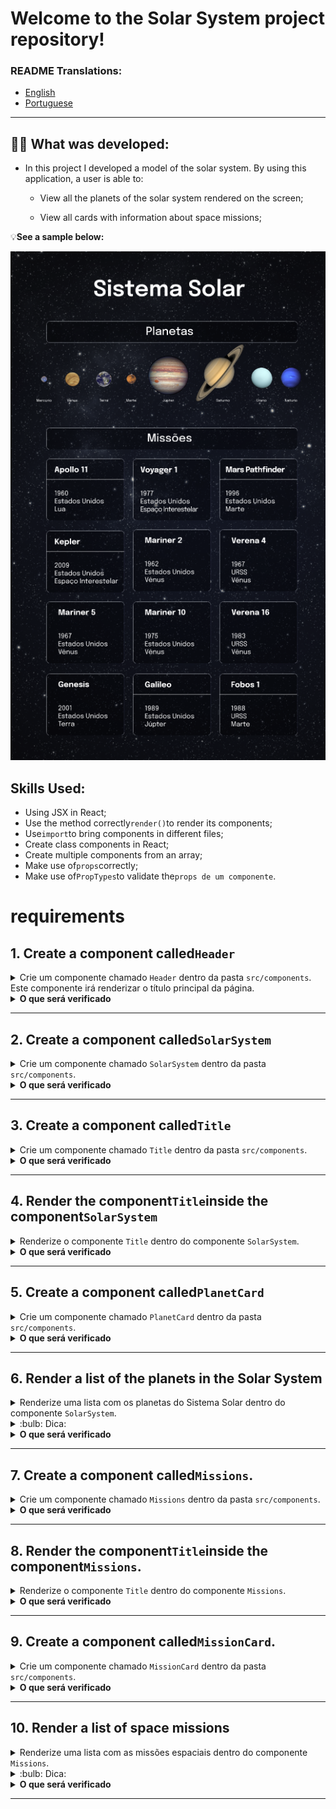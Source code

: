 # Welcome to the Solar System project repository!

### README Translations:

-   [English](/README.en.md)
-   [Portuguese](/README.md)

* * *

## 👨‍💻 What was developed:

-   In this project I developed a model of the solar system. By using this application, a user is able to:

    -   View all the planets of the solar system rendered on the screen;

    -   View all cards with information about space missions;

:bulb:**See a sample below:**

![project sample](src/images/sample.png)

## Skills Used:

-   Using JSX in React;
-   Use the method correctly`render()`to render its components;
-   Use`import`to bring components in different files;
-   Create class components in React;
-   Create multiple components from an array;
-   Make use of`props`correctly;
-   Make use of`PropTypes`to validate the`props de um componente`.

# requirements

## 1. Create a component called`Header`

<details>
  <summary>Crie um componente chamado <code>Header</code> dentro da pasta <code>src/components</code>. Este componente irá renderizar o título principal da página.</summary>

-   It must contain a tag`header`and, inside it, a tag`h1`. the tag text`h1`should be "Solar System";
-   render the component`Header`inside the main component`App`.

    ![Screenshot](public/examples/req1.png)

    </details>

<details>
  <summary><strong>O que será verificado</strong></summary><br />

-   It will be validated if the component`<Header />`is rendered;

-   It will be validated if the component`<Header />`contains a tag`header`;

-   It will be validated if the component`<Header />`contains a tag`h1`;

-   It will be validated if the component`<Header />`correctly renders the text "Solar System";

-   It will be validated if the component`<Header />`is being rendered not parent component`App`.
    </details>

* * *

## 2. Create a component called`SolarSystem`

<details>
  <summary>Crie um componente chamado <code>SolarSystem</code> dentro da pasta <code>src/components</code>.</summary>

-   the component`SolarSystem`must have a`div`that involves all its content and that has the attribute`data-testid="solar-system"`;

-   render the component`SolarSystem`below the`Header`, inside the main component`App`.
    </details>

<details>
  <summary><strong>O que será verificado</strong></summary><br />

-   It will be validated if the component`<SolarSystem />`is rendered;

-   It will be validated if there is a`div`who owns the`data-testid="solar-system"`;

-   It will be validated if the component`<SolarSystem />`is being rendered not parent component`App`.
    </details>

* * *

## 3. Create a component called`Title`

<details>
  <summary>Crie um componente chamado <code>Title</code> dentro da pasta <code>src/components</code>.</summary>

-   the component`Title`must receive a proposal`headline`;
-   It must contain a tag`h2`, which should render the text received by the prop`headline`.
    </details>

<details>
  <summary><strong>O que será verificado</strong></summary><br />

-   It will be validated if the component`<Title />`is rendered;

-   It will be validated if the component`<Title />`contains a tag`h2`;

-   It will be validated if the component`<Title />`renders the text passed by the prop`headline`inside a tag`h2`.
    </details>

* * *

## 4. Render the component`Title`inside the component`SolarSystem`

<details>
  <summary>Renderize o componente <code>Title</code> dentro do componente <code>SolarSystem</code>.</summary>

-   the component`Title`should be rendered receiving the prop`headline`with the value "Planets".

    ![Screenshot](public/examples/req4.png)

    </details>

<details>
  <summary><strong>O que será verificado</strong></summary><br />

-   It will be validated if the text "Planets" is rendered using the component`Title`inside the component`SolarSystem`.
    </details>

* * *

## 5. Create a component called`PlanetCard`

<details>
  <summary>Crie um componente chamado <code>PlanetCard</code> dentro da pasta <code>src/components</code>.</summary>

-   the component`PlanetCard`should receive two props: a call`planetName`and another call`planetImage`;

-   the component`PlanetCard`must have a`div`that involves all its content and that has the attribute`data-testid="planet-card"`;

-   the component`PlanetCard`should render the text received by the prop`planetName`. We suggest using tags from[Flow Content](https://developer.mozilla.org/pt-BR/docs/Web/Guide/HTML/Content_categories#conte%C3%BAdo_de_fluxo), as`<p>`, which must contain the attribute`data-testid="planet-name"`;

-   the component`PlanetCard`should render an image that has the attribute`src`with the amount received by the prop`planetImage`;

-   In addition to the attribute`src`, the rendered image must have the attribute`alt`with the text`Planeta {planetName}`, Where`{planetName}`is the value received by the prop`planetName`.
    </details>

<details>
  <summary><strong>O que será verificado</strong></summary><br />

-   It will be validated if the component`<PlanetCard />`is rendered;

-   It will be validated if the component`<PlanetCard />`has a div with the attribute`data-testid="planet-card"`;

-   It will be validated if the text received by the prop is rendered`planetName`;

-   It will be validated if an image is rendered with the attribute`src`with the same amount received by the prop`planetImage`;

-   It will be validated if, in addition to the attribute`src`, the rendered image has the attribute`alt`with the text`Planeta {planetName}`, Where`{planetName}`is the value received by the prop`planetName`.
    </details>

* * *

## 6. Render a list of the planets in the Solar System

<details>
  <summary>Renderize uma lista com os planetas do Sistema Solar dentro do componente <code>SolarSystem</code>.</summary>

-   Use the component`PlanetCard`to render each item in the list of planets;

-   You will find the list with the names and images of each planet in the Solar System in the archive`src/data/planets.js`;

-   You must import the list into the component`SolarSystem`using code:
    ```javascript
    import planets from '../data/planets';
    ```

-   The list of planets is a_array_of objects in the following format:
    ```javascript
    {
      name: "Nome do planeta",
      image: "caminho-para-imagem-do-planeta"
    }
    ```

-   For each planet in the list, you must render a component`PlanetCard`, passing the attribute`name`for to prop`planetName`and the attribute`image`for to prop`planetImage`.

    ![Screenshot](public/examples/req6.png)

    </details>

<details>
  <summary>:bulb: Dica: </summary> 

-   Remember the method that allows you to create several equal components from the values ​​present in a_array_. Remember that when rendering a list, you must pass the attribute`key`for each item. You can use the planet's name as`key`.
    </details>

<details>
  <summary><strong>O que será verificado</strong></summary><br />

-   It will be checked if a component is rendered`<PlanetCard />`for each planet in the list of planets;

-   It will be checked if all the planets in the Solar System are being listed on the screen.
    </details>

* * *

## 7. Create a component called`Missions`.

<details>
  <summary>Crie um componente chamado <code>Missions</code> dentro da pasta <code>src/components</code>.</summary>

-   This component must have a`div`that involves all its content and that has the attribute`data-testid="missions"`;

-   render the component`Missions`below the`SolarSystem`, inside the main component`App`.
    </details>

<details>
<summary><strong>O que será verificado</strong></summary><br />

-   It will be validated if the component`<Missions />`is rendered;

-   It will be validated if there is a`div`who owns the`data-testid="missions"`;

-   It will be validated if the component`<Missions />`is being rendered not parent component`App`.
    </details>

* * *

## 8. Render the component`Title`inside the component`Missions`.

<details>
  <summary>Renderize o componente <code>Title</code> dentro do componente <code>Missions</code>.</summary>

-   the component`Title`should be rendered receiving the prop`headline`with the value "Missions".

    ![Screenshot](public/examples/req8.png)

    </details>
    <details>
    <summary><strong>O que será verificado</strong></summary><br />


-   It will be validated if the text "Missions" is rendered using the component`Title`inside the component`Missions`.
    </details>

* * *

## 9. Create a component called`MissionCard`.

<details>
  <summary>Crie um componente chamado <code>MissionCard</code> dentro da pasta <code>src/components</code>.</summary>

-   the component`MissionCard`should receive four props:
    -   `name`
    -   `year`
    -   `country`
    -   `destination`

-   the component`MissionCard`must have a`div`that involves all its content and that has the attribute`data-testid="mission-card"`;

-   the component`MissionCard`should render the text received by the prop`name`. We suggest using tags from[Flow Content](https://developer.mozilla.org/pt-BR/docs/Web/Guide/HTML/Content_categories#conte%C3%BAdo_de_fluxo), as`<p>`, which must contain the attribute`data-testid="mission-name"`;

-   the component`MissionCard`should render the text received by the prop`year`. We suggest using tags from[Flow Content](https://developer.mozilla.org/pt-BR/docs/Web/Guide/HTML/Content_categories#conte%C3%BAdo_de_fluxo), as`<p>`, which must contain the attribute`data-testid="mission-year"`;

-   the component`MissionCard`should render the text received by the prop`country`. We suggest using tags from[Flow Content](https://developer.mozilla.org/pt-BR/docs/Web/Guide/HTML/Content_categories#conte%C3%BAdo_de_fluxo), as`<p>`, which must contain the attribute`data-testid="mission-country"`;

-   the component`MissionCard`should render the text received by the prop`destination`. We suggest using tags from[Flow Content](https://developer.mozilla.org/pt-BR/docs/Web/Guide/HTML/Content_categories#conte%C3%BAdo_de_fluxo), as`<p>`, which must contain the attribute`data-testid="mission-destination"`.
    </details>

<details>
  <summary><strong>O que será verificado</strong></summary><br />

-   It will be validated if the component`<MissionCard />`is rendered;

-   It will be validated if the component`<MissionCard />`has a div with the attribute`data-testid="mission-card"`;

-   It will be validated if the text received by the prop is rendered`name`;

-   It will be validated if the text received by the prop is rendered`year`;

-   It will be validated if the text received by the prop is rendered`country`;

-   It will be validated if the text received by the prop is rendered`destination`.
    </details>

* * *

## 10. Render a list of space missions

<details>
  <summary>Renderize uma lista com as missões espaciais dentro do componente <code>Missions</code>.</summary>

-   Use the component`MissionCard`to render each quest list item;

-   You will find the list with the information of each space mission in the file`src/data/missions.js`;

-   You must import the list into the component`Missions`using code:
    ```javascript
    import missions from '../data/missions';
    ```

-   The list of space missions is a_array_of objects in the following format:
    ```javascript
    {
      name: 'Nome da missão',
      year: 'Ano de lançamento da missão',
      country: 'País que lançou a missão',
      destination: 'Destino da missão',
    }
    ```

-   For each space mission in the list, you must render a component`MissionCard`, passing each attribute to its respective prop.

    ![Screenshot](public/examples/req10.png)

    </details>
    <details>
    <summary>:bulb: Dica:</summary>

-   Remember the method that allows you to create several equal components from the values ​​present in a_array_. Remember that when rendering a list, you must pass the attribute`key`for each item. You can use the mission name as`key`.
    </details>

<details>
  <summary><strong>O que será verificado</strong></summary><br />

-   It will be checked if a component is rendered`<MissionCard />`for each space mission in the mission list;

-   It will be checked if all space missions are being listed on the screen.
    </details>

* * *
